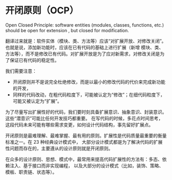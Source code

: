 # 开闭原则（OCP）
Open Closed Principle: software entities (modules, classes, functions, etc.) should be open for extension ,
but closed for modification.

翻译过来就是：软件实体（模块、类、方法等）应该“对扩展开放、对修改关闭”。也就是说，添加新功能时，应该在已有代码的基础上进行扩展（新增
模块、类、方法等），而不是修改已有代码。对扩展开放是为了应对新需求，对修改关闭是为了保证已有代码的稳定性。

我们需要注意：
- 开闭原则并不是说完全杜绝修改，而是以最小的修改代码的代价来完成新功能的开发，
- 同样的代码改动，在粗代码粒度下，可能被认定为“修改”；在细代码粒度下，可能又被认定为“扩展”。

为了尽量写出扩展性好的代码，我们要时刻具备扩展意识、抽象意识、封装意识。这些“潜意识”可能比任何开发技巧都重要。
在写代码的时候，多花点时间思考，这段代码未来可能有哪些需求变更，如何设计代码结构，事先留好扩展点。

开闭原则是最难理解、最难掌握、最有用的原则。扩展性是代码质量最重要的衡量标准之一。在 23 种经典设计模式中，
大部分设计模式都是为了解决代码的扩展性问题而存在的，主要遵从的设计原则就是开闭原则。

在众多的设计原则、思想、模式中，最常用来提高代码扩展性的方法有：多态、依赖注入、基于接口而非实现编程，
以及大部分的设计模式（比如，装饰、策略、模板、职责链、状态等）。